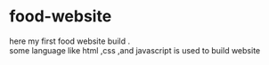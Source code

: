 # food-website
here my first food website build .
<br>
some language like html ,css ,and javascript is used to build website
